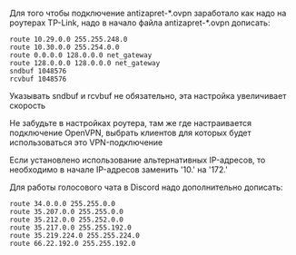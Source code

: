 Для того чтобы подключение antizapret-\*.ovpn заработало как надо на роутерах TP-Link, надо в начало файла antizapret-\*.ovpn дописать:

```
route 10.29.0.0 255.255.248.0
route 10.30.0.0 255.254.0.0
route 0.0.0.0 128.0.0.0 net_gateway
route 128.0.0.0 128.0.0.0 net_gateway
sndbuf 1048576
rcvbuf 1048576
```

Указывать sndbuf и rcvbuf не обязательно, эта настройка увеличивает скорость

Не забудьте в настройках роутера, там же где настраивается подключение OpenVPN, выбрать клиентов для которых будет использоваться это VPN-подключение 

Если установлено использование альтернативных IP-адресов, то необходимо в начале IP-адресов заменить '10.' на '172.'

Для работы голосового чата в Discord надо дополнительно дописать:

```
route 34.0.0.0 255.255.0.0
route 35.207.0.0 255.255.0.0
route 35.212.0.0 255.252.0.0
route 35.217.0.0 255.255.192.0
route 35.219.224.0 255.255.224.0
route 66.22.192.0 255.255.192.0
```